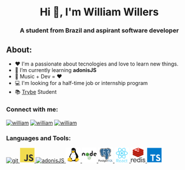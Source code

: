 <h1 align="center">Hi 👋, I'm William Willers</h1>
<h3 align="center">A student from Brazil and aspirant software developer</h3>

<h2 align="left">About:</h2>

- :heart: I'm a passionate about tecnologies and love to learn new things. 
- 🌱 I’m currently learning **adonisJS**
- :musical_note: Music + Dev = :heart:
-  :computer: I'm looking for a half-time job or internship program
-  :books: <a href="https://www.betrybe.com/">Trybe</a> Student

<h3 align="left">Connect with me:</h3>
<p align="left">
<a href="https://www.linkedin.com/in/william-willers-906822112/" target="blank"><img align="center" src="https://cdn.jsdelivr.net/npm/simple-icons@3.0.1/icons/linkedin.svg" alt="william" height="30" width="40" /></a>
<a href="https://www.facebook.com/w8willers" target="blank"><img align="center" src="https://cdn.jsdelivr.net/npm/simple-icons@3.0.1/icons/facebook.svg" alt="william" height="30" width="40" /></a>
<a href="https://www.instagram.com/williamwillers/?hl=pt-br" target="blank"><img align="center" src="https://cdn.jsdelivr.net/npm/simple-icons@3.0.1/icons/instagram.svg" alt="william" height="30" width="40" /></a>
</p>


<h3 align="left">Languages and Tools:</h3>
<p align="left"> <a href="https://git-scm.com/" target="_blank"> <img src="https://www.vectorlogo.zone/logos/git-scm/git-scm-icon.svg" alt="git" width="40" height="40"/> </a> <a href="https://developer.mozilla.org/en-US/docs/Web/JavaScript" target="_blank"> <img src="https://raw.githubusercontent.com/devicons/devicon/master/icons/javascript/javascript-original.svg" alt="javascript" width="40" height="40"/> </a> <a href="https://adonisjs.com/" target="_blank"> <img src="https://avatars.githubusercontent.com/u/13810373?s=200&v=4" alt="adonisJS" width="40" height="40"/> </a> <a href="https://www.linux.org/" target="_blank"> <img src="https://raw.githubusercontent.com/devicons/devicon/master/icons/linux/linux-original.svg" alt="linux" width="40" height="40"/> </a> <a href="https://nodejs.org" target="_blank"> <img src="https://raw.githubusercontent.com/devicons/devicon/master/icons/nodejs/nodejs-original-wordmark.svg" alt="nodejs" width="40" height="40"/> </a> <a href="https://www.postgresql.org" target="_blank"> <img src="https://raw.githubusercontent.com/devicons/devicon/master/icons/postgresql/postgresql-original-wordmark.svg" alt="postgresql" width="40" height="40"/> </a> <a href="https://reactjs.org/" target="_blank"> <img src="https://raw.githubusercontent.com/devicons/devicon/master/icons/react/react-original-wordmark.svg" alt="react" width="40" height="40"/> </a> <a href="https://redis.io" target="_blank"> <img src="https://raw.githubusercontent.com/devicons/devicon/master/icons/redis/redis-original-wordmark.svg" alt="redis" width="40" height="40"/> </a> <a href="https://www.typescriptlang.org/" target="_blank"> <img src="https://raw.githubusercontent.com/devicons/devicon/master/icons/typescript/typescript-original.svg" alt="typescript" width="40" height="40"/> </a> </p>

<!--
**Wwillers/Wwillers** is a ✨ _special_ ✨ repository because its `README.md` (this file) appears on your GitHub profile.

Here are some ideas to get you started:

- 🔭 I’m currently working on ...
- 🌱 I’m currently learning ...
- 👯 I’m looking to collaborate on ...
- 🤔 I’m looking for help with ...
- 💬 Ask me about ...
- 📫 How to reach me: ...
- 😄 Pronouns: ...
- ⚡ Fun fact: ...
-->
